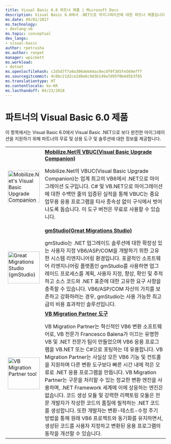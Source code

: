 ```yaml
---
title: Visual Basic 6.0 파트너 제품 | Microsoft Docs
description: Visual Basic 6.0에서 .NET으로 마이그레이션에 대한 파트너 제품입니다.
ms.date: 09/01/2017
ms.technology:
- devlang-vb
ms.topic: conceptual
dev_langs:
- visual-basic
author: rpetrusha
ms.author: ronpet
manager: wpickett
ms.workload:
- dotnet
ms.openlocfilehash: c2d5d7f7a9a306deb64ac0ecdf9f385fe569efff
ms.sourcegitcommit: 4c0bc21d2ce2d8e6c9d3b149a7d95f0b4d5b3f85
ms.translationtype: HT
ms.contentlocale: ko-KR
ms.lasthandoff: 04/23/2018
---
```

# <a name="visual-basic-60-offers-from-partners"></a>파트너의 Visual Basic 6.0 제품

이 항목에서는 Visual Basic 6.0에서 Visual Basic .NET으로 보다 완전한 마이그레이션을 지원하기 위해 파트너의 무료 및 상용 도구 및 솔루션에 대한 정보를 제공합니다.

<table>
  <tr>
    <td><img src="media/vbuc.png" alt="Mobilize.Net's Visual Basic Upgrade Companion (VBUC)" width="100" /> </td>  
    <td><strong><a href="mobilize-net.md">Mobilize.Net의 VBUC(Visual Basic Upgrade Companion)</a></strong><p> 
Mobilize.Net의 VBUC(Visual Basic Upgrade Companion)는 업계 최고의 VB6에서 .NET으로 마이그레이션 도구입니다. C# 및 VB.NET으로 마이그레이션에 대한 수백만 줄의 입증된 실적을 통해 VBUC는 중요 업무용 응용 프로그램을 타사 종속성 없이 구식에서 벗어나도록 돕습니다. 이 도구 버전은 무료로 사용할 수 있습니다.</td>
  </tr>
  <tr>
    <td><img src="media/gmstudio.png" alt="Great Migrations Studio (gmStudio)" width="100" /> </td>
    <td><strong><a href="gmstudio.md">gmStudio(Great Migrations Studio)</a></strong></p> 
gmStudio는 .NET 업그레이드 솔루션에 대한 확장성 있는 사용자 지정 VB6/ASP/COM을 개발하기 위한 고유한 시스템 리엔지니어링 환경입니다.   포괄적인 소프트웨어 리엔지니어링 플랫폼인 gmStudio를 사용하면 업그레이드 프로세스를 계획, 사용자 지정, 향상, 확인 및 추적하고 소스 코드와 .NET 표준에 대한 고유한 요구 사항을 충족할 수 있습니다.  VB6/ASP/COM 자산의 가치를 보존하고 강화하려는 경우, gmStudio는 사용 가능한 최고급의 비용 효과적인 솔루션입니다. </td> 
  </tr>
  <tr>
    <td><img src="media/migrationvb.jpg" alt="VB Migration Partner tool" width="100" /></td>
    <td><strong><a href="http://vbmigration.com">VB Migration Partner 도구</a></strong></p>VB Migration Partner는 혁신적인 VB6 변환 소프트웨어로, VB 전문가 Francesco Balena가 이끄는 유명한 VB 및 .NET 전문가 팀이 만들었으며 VB6 응용 프로그램을 VB.NET 또는 C#으로 포팅하는 데 유용합니다. VB Migration Partner는 사실상 모든 VB6 기능 및 컨트롤을 지원하며 다른 변환 도구보다 빠른 시간 내에 적은 오류로 .NET 응용 프로그램을 만듭니다. VB Migration Partner는 구문을 처리할 수 있는 정교한 변환 엔진을 사용하며, .NET Framework 세계에 이에 상응하는 엔진은 없습니다. 코드 생성 모듈 및 강력한 리팩토링 모듈은 전문 개발자가 작성한 코드의 품질에 필적하는 .NET 코드를 생성합니다. 또한 개발자는 변환-테스트-수정 주기 방법을 통해 원래 VB6 프로젝트와 동기화를 유지하면서, 생성된 코드를 사용자 지정하고 변환된 응용 프로그램의 동작을 개선할 수 있습니다.</td>
  </tr>
</table>
